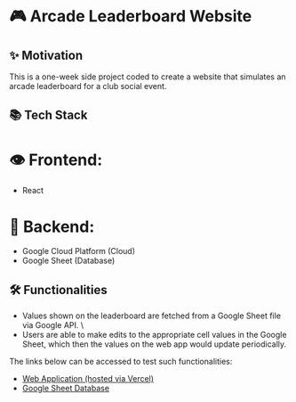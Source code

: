 # 🎮 Arcade Leaderboard Website

## ✨ Motivation
This is a one-week side project coded to create a website that simulates an arcade leaderboard for a club social event.


## 📚 Tech Stack
# 👁️ Frontend:
- React

# 🤝 Backend:
- Google Cloud Platform (Cloud)
- Google Sheet (Database)


## 🛠️ Functionalities
- Values shown on the leaderboard are fetched from a Google Sheet file via Google API. \
- Users are able to make edits to the appropriate cell values in the Google Sheet, which then the values on the web app would update periodically.

The links below can be accessed to test such functionalities:
- [Web Application (hosted via Vercel)](https://arcade-leaderboard.vercel.app)
- [Google Sheet Database](https://docs.google.com/spreadsheets/d/15D_15cMpMToCeQP6WsV2-6CCTfWV5s1sr7tP5z55uzw/edit?usp=sharing)
